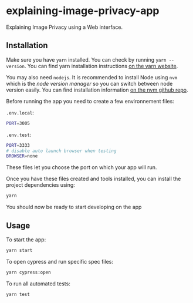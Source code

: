 # explaining-image-privacy-app

Explaining Image Privacy using a Web interface.

## Installation

Make sure you have `yarn` installed. You can check by running `yarn --version`.
You can find yarn installation instructions [on the yarn website](https://yarnpkg.com/getting-started/install).

You may also need `nodejs`. It is recommended to install Node using `nvm` which is the *node version manager* so you can switch between node version easily.
You can find installation information [on the nvm github repo](https://github.com/nvm-sh/nvm#installing-and-updating).

Before running the app you need to create a few environnement files:

`.env.local`:

```bash
PORT=3005
```

`.env.test`:

```bash
PORT=3333
# disable auto launch browser when testing
BROWSER=none
```

These files let you choose the port on which your app will run.

Once you have these files created and tools installed, you can install the project dependencies using:

```bash
yarn
```

You should now be ready to start developing on the app

## Usage

To start the app:

```bash
yarn start
```

To open cypress and run specific spec files:

```bash
yarn cypress:open
```

To run all automated tests:

```bash
yarn test
```

